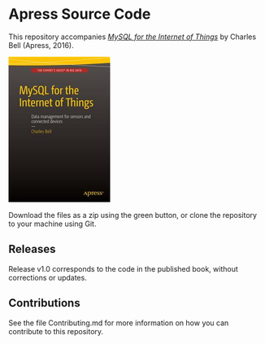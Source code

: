 # Apress Source Code

This repository accompanies [*MySQL for the Internet of Things*](http://www.apress.com/9781484212943) by Charles Bell (Apress, 2016).

![Cover image](9781484212943.jpg)

Download the files as a zip using the green button, or clone the repository to your machine using Git.

## Releases

Release v1.0 corresponds to the code in the published book, without corrections or updates.

## Contributions

See the file Contributing.md for more information on how you can contribute to this repository.

